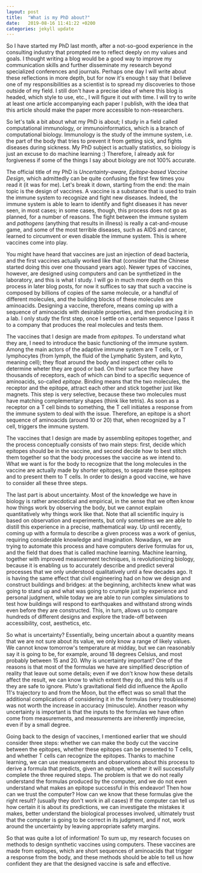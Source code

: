 ```yaml
---
layout: post
title:  "What is my PhD about?"
date:   2019-08-16 11:41:22 +0200
categories: jekyll update
---
```


So I have started my PhD last month, after a not-so-good experience in the
consulting industry that prompted me to reflect deeply on my values and goals. I
thought writing a blog would be a good way to improve my communication skills
and further disseminate my research beyond specialized conferences and journals.
Perhaps one day I will write about these reflections in more depth, but for now
it's enough t say that I believe one of my responsibilities as a scientist is to
spread my discoveries to those outside of my field. I still don't have a precise
idea of where this blog is headed, which style to use, etc., I will figure it
out with time. I will try to write at least one article accompanying each paper
I publish, with the idea that this article should make the paper more accessible
to non-researchers.

So let's talk a bit about what my PhD is about; I study in a field called
computational immunology, or immunoinformatics, which is a branch of
computational biology. Immunology is the study of the immune system, i.e. the
part of the body that tries to prevent it from getting sick, and fights diseases
during sickness. My PhD subject is actually statistics, so biology is just an
excuse to do machine learning :) Therefore, I already ask for forgiveness if
some of the things I say about biology are not 100% accurate.

The official title of my PhD is _Uncertainty-aware, Epitope-based Vaccine
Design_, which admittedly can be quite confusing the first few times you read it
(it was for me). Let's break it down, starting from the end: the main topic is
the design of vaccines. A vaccine is a substance that is used to train the
immune system to recognize and fight new diseases. Indeed, the immune system is
able to learn to identify and fight diseases it has never seen, in most cases;
in some cases, though, this process does not go as planned, for a number of
reasons. The fight between the immune system and _pathogens_ (anything that
results in illness) is really a cat-and-mouse game, and some of the most
terrible diseases, such as AIDS and cancer, learned to circumvent or even
disable the immune system. This is where vaccines come into play.

You might have heard that vaccines are just an injection of dead bacteria, and
the first vaccines actually worked like that (consider that the Chinese started
doing this over one thousand years ago). Newer types of vaccines, however, are
designed using computers and can be synthetized in the laboratory, and this is
what I study. I will go in much more depth on this process in later blog posts,
for now it suffices to say that such a vaccine is composed by billions of copies
of the same molecule, or a handful of different molecules, and the building
blocks of these molecules are aminoacids. Designing a vaccine, therefore, means
coming up with a sequence of aminoacids with desirable properties, and then
producing it in a lab. I only study the first step, once I settle on a certain
sequence I pass it to a company that produces the real molecules and tests them.

The vaccines that I design are made from _epitopes_. To understand what they
are, I need to introduce the basic functioning of the immune system. Among the
main actors of the adaptive immune system are T cells, or T lymphocytes (from
lymph, the fluid of the Lymphatic System, and kyto, meaning cell); they float
around the body and inspect other cells to determine wheter they are good or
bad. On their surface they have thousands of receptors, each of which can bind
to a specific sequence of aminoacids, so-called _epitope_. Binding means that
the two molecules, the receptor and the epitope, attract each other and stick
together just like magnets. This step is very selective, because these two
molecules must have matching complementary shapes (think like tetris). As soon
as a receptor on a T cell binds to something, the T cell initiates a response
from the immune system to deal with the issue. Therefore, an epitope is a short
sequence of aminoacids (around 10 or 20) that, when recognized by a T cell,
triggers the immune system.

The vaccines that I design are made by assembling epitopes together, and the
process conceptually consists of two main steps: first, decide which epitopes
should be in the vaccine, and second decide how to best stitch them together so
that the body processes the vaccine as we intend to. What we want is for the
body to recognize that the long molecules in the vaccine are actually made by
shorter epitopes, to separate these epitopes and to present them to T cells. In
order to design a good vaccine, we have to consider all these three steps.

The last part is about uncertainty. Most of the knowledge we have in biology is
rather anecdotical and empirical, in the sense that we often know how things
work by observing the body, but we cannot explain quantitatively why things work
like that. Note that all scientific inquiry is based on observation and
experiments, but only sometimes we are able to distill this experience in a
precise, mathematical way. Up until recently, coming up with a formula to
describe a given process was a work of genius, requiring considerable knowledge
and imagination. Nowadays, we are trying to automate this process and have
computers derive formulas for us, and the field that does that is called machine
learning. Machine learning, together with improved measurement techniques, is
revolutionizing biology, because it is enabling us to accurately describe and
predict several processes that we only understood qualitatively until a few
decades ago. It is having the same effect that civil engineering had on how we
design and construct buildings and bridges: at the beginning, architects knew
what was going to stand up and what was going to crumple just by experience and
personal judgment, while today we are able to run complex simulations to test
how buildings will respond to earthquakes and withstand strong winds even before
they are constructed. This, in turn, allows us to compare hundreds of different
designs and explore the trade-off between accessibility, cost, aesthetics, etc.

So what is uncertainty? Essentially, being uncertain about a quantity means that
we are not sure about its value, we only know a range of likely values. We
cannot know tomorrow's temperature at midday, but we can reasonably say it is
going to be, for example, around 18 degrees Celsius, and most probably between
15 and 20. Why is uncertainty important? One of the reasons is that most of the
formulas we have are simplified description of reality that leave out some
details; even if we don't know how these details affect the result, we can know
to which extent they do, and this tells us if they are safe to ignore. Pluto's
gravitational field did influence the Apollo 11's trajectory to and from the
Moon, but the effect was so small that the additional complications of
considering it in the formulas (very troublesome) was not worth the increase in
accuracy (minuscule). Another reason why uncertainty is important is that the
inputs to the formulas we have often come from measurements, and measurements
are inherently imprecise, even if by a small degree.

Going back to the design of vaccines, I mentioned earlier that we should
consider three steps: whether we can make the body cut the vaccine between the
epitopes, whether these epitopes can be presented to T cells, and whether T
cells can recognize the epitopes. Thanks to machine learning, we can use
measurements and observations about this process to derive a formula that
predicts, given an epitope, whether it will successfully complete the three
required steps. The problem is that we do not really understand the formulas
produced by the computer, and we do not even understand what makes an epitope
successful in this endeavor! Then how can we trust the computer? How can we know
that these formulas give the right result? (usually they don't work in all
cases) If the computer can tell us how certain it is about its predictions, we
can investigate the mistakes it makes, better understand the biological
processes involved, ultimately trust that the computer is going to be correct in
its judgment, and if not, work around the uncertainty by leaving appropriate
safety margins.

So that was quite a lot of information! To sum up, my research focuses on
methods to design synthetic vaccines using computers. These vaccines are made
from epitopes, which are short sequences of aminoacids that trigger a response
from the body, and these methods should be able to tell us how confident they
are that the designed vaccine is safe and effective.
